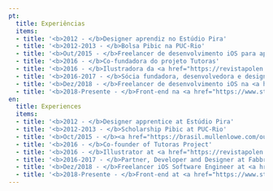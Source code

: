 ```yaml
---
pt:
  title: Experiências
  items:
  - title: '<b>2012 - </b>Designer aprendiz no Estúdio Pira'
  - title: '<b>2012-2013 - </b>Bolsa Pibic na PUC-Rio'
  - title: '<b>Out/2015 - </b>Freelancer de desenvolvimento iOS para aplicativo <a href="https://brasil.mullenlowe.com/our-work/hemopics-2/" target="_blank" rel="noopener noreferrer">Hemopics</a>'
  - title: '<b>2016 - </b>Co-fundadora do projeto Tutoras'
  - title: '<b>2016 - </b>Ilustradora da <a href="https://revistapolen.com/" target="_blank" rel="noopener noreferrer">Revista Pólen</a>'
  - title: '<b>2016-2017 - </b>Sócia fundadora, desenvolvedora e designer da Fabbrica Sistemas'
  - title: '<b>Dez/2018 - </b>Freelancer de desenvolvimento iOS na <a href="https://www.zeedog.com.br/zeenow" target="_blank" rel="noopener noreferrer">Zee.Dog</a>'
  - title: '<b>2018-Presente - </b>Front-end na <a href="https://www.stone.co" target="_blank" rel="noopener noreferrer">Stone.co</a>'
en:
  title: Experiences
  items:
  - title: '<b>2012 - </b>Designer apprentice at Estúdio Pira'
  - title: '<b>2012-2013 - </b>Scholarship Pibic at PUC-Rio'
  - title: '<b>Oct/2015 - </b><a href="https://brasil.mullenlowe.com/our-work/hemopics-2/" target="_blank" rel="noopener noreferrer">Hemopics</a> Freelancer iOS Software Engineer'
  - title: '<b>2016 - </b>Co-founder of Tutoras Project'
  - title: '<b>2016 - </b>Illustrator at <a href="https://revistapolen.com/" target="_blank" rel="noopener noreferrer">Revista Pólen</a>'
  - title: '<b>2016-2017 - </b>Partner, Developer and Designer at Fabbrica Systems'
  - title: '<b>Dez/2018 - </b>Freelancer iOS Software Engineer at <a href="https://www.zeedog.com.br/zeenow" target="_blank" rel="noopener noreferrer">Zee.Dog</a>'
  - title: '<b>2018-Presente - </b>Front-end at <a href="https://www.stone.co" target="_blank" rel="noopener noreferrer">Stone.co</a>'
---
```


